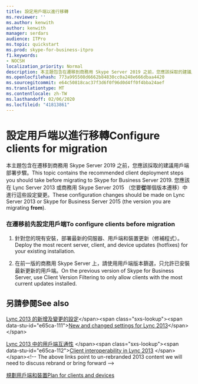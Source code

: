 ```yaml
---
title: 設定用戶端以進行移轉
ms.reviewer: ''
ms.author: kenwith
author: kenwith
manager: serdars
audience: ITPro
ms.topic: quickstart
ms.prod: skype-for-business-itpro
f1.keywords:
- NOCSH
localization_priority: Normal
description: 本主題包含在遷移到商務用 Skype Server 2019 之前，您應該採取的建議用戶端部署步驟。 這些設定變更應該在 Lync Server 2013 或商務用 Skype Server 2015 上進行。
ms.openlocfilehash: 773a995508d6662b84830cc0a248e666dbaa4420
ms.sourcegitcommit: e64c50818cac37f3d6f0f96d0d4ff0f4bba24aef
ms.translationtype: MT
ms.contentlocale: zh-TW
ms.lasthandoff: 02/06/2020
ms.locfileid: "41813861"
---
```

# <a name="configure-clients-for-migration"></a><span data-ttu-id="e65ca-104">設定用戶端以進行移轉</span><span class="sxs-lookup"><span data-stu-id="e65ca-104">Configure clients for migration</span></span>

<span data-ttu-id="e65ca-105">本主題包含在遷移到商務用 Skype Server 2019 之前，您應該採取的建議用戶端部署步驟。</span><span class="sxs-lookup"><span data-stu-id="e65ca-105">This topic contains the recommended client deployment steps you should take before migrating to Skype for Business Server 2019.</span></span> <span data-ttu-id="e65ca-106">您應該在 Lync Server 2013 或商務用 Skype Server 2015 （您要**從**哪個版本遷移）中進行這些設定變更。</span><span class="sxs-lookup"><span data-stu-id="e65ca-106">These configuration changes should be made on Lync Server 2013 or Skype for Business Server 2015 (the version you are migrating **from**).</span></span>
  
### <a name="to-configure-clients-before-migration"></a><span data-ttu-id="e65ca-107">在遷移前先設定用戶端</span><span class="sxs-lookup"><span data-stu-id="e65ca-107">To configure clients before migration</span></span>

1. <span data-ttu-id="e65ca-108">針對您的現有安裝，部署最新的伺服器、用戶端和裝置更新（修補程式）。</span><span class="sxs-lookup"><span data-stu-id="e65ca-108">Deploy the most recent server, client, and device updates (hotfixes) for your existing installation.</span></span>
    
2. <span data-ttu-id="e65ca-109">在前一版的商務用 Skype Server 上，請使用用戶端版本篩選，只允許已安裝最新更新的用戶端。</span><span class="sxs-lookup"><span data-stu-id="e65ca-109">On the previous version of Skype for Business Server, use Client Version Filtering to only allow clients with the most current updates installed.</span></span>
    
## <a name="see-also"></a><span data-ttu-id="e65ca-110">另請參閱</span><span class="sxs-lookup"><span data-stu-id="e65ca-110">See also</span></span>

<span data-ttu-id="e65ca-111">[Lync 2013 的新增及變更的設定](https://technet.microsoft.com/en-us/library/jj205204(v=ocs.15).aspx)</span><span class="sxs-lookup"><span data-stu-id="e65ca-111">[New and changed settings for Lync 2013](https://technet.microsoft.com/en-us/library/jj205204(v=ocs.15).aspx)</span></span> 
 
<span data-ttu-id="e65ca-112">[Lync 2013 中的用戶端互通性](https://technet.microsoft.com/en-us/library/jj204672(v=ocs.15).aspx)
 </span><span class="sxs-lookup"><span data-stu-id="e65ca-112">[Client interoperability in Lync 2013](https://technet.microsoft.com/en-us/library/jj204672(v=ocs.15).aspx)
 </span></span><!-- The above links point to un-rebranded 2013 content we will need to discuss rebrand or bring forward -->

 [<span data-ttu-id="e65ca-113">規劃用戶端和裝置</span><span class="sxs-lookup"><span data-stu-id="e65ca-113">Plan for clients and devices</span></span>](../../SfbServer/plan-your-deployment/clients-and-devices/clients-and-devices.md)
